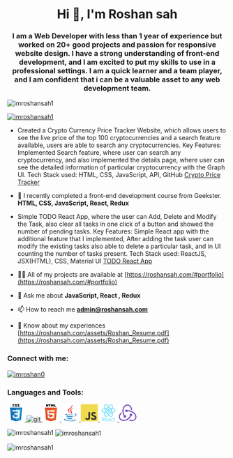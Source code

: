 <h1 align="center">Hi 👋, I'm Roshan sah</h1>
<h3 align="center">I am a Web Developer with less than 1 year of experience but worked on 20+ good projects and passion for responsive website design. I have a strong understanding of front-end development, and I am excited to put my skills to use in a professional settings. I am a quick learner and a team player, and I am confident that i can be a valuable asset to any web development team.</h3>

<p align="left"> <img src="https://komarev.com/ghpvc/?username=imroshansah1&label=Profile%20views&color=0e75b6&style=flat" alt="imroshansah1" /> </p>

<p align="left"> <a href="https://github.com/ryo-ma/github-profile-trophy"><img src="https://github-profile-trophy.vercel.app/?username=imroshansah1" alt="imroshansah1" /></a> </p>

- Created a Crypto Currency Price Tracker Website, which allows users to see the live price of the top 100 cryptocurrencies and a search feature available, users are able to search any cryptocurrencies. Key Features: Implemented Search feature, where user can search any cryptocurrency, and also implemented the details page, where user can see the detailed information of particular cryptocurrency with the Graph UI. Tech Stack used: HTML, CSS, JavaScript, API, GitHub [Crypto Price Tracker](https://www.roshansah.ml/4-Advance-JS/411-crypto-view/AdvanceJS-411-01/)

- 🌱 I recently completed a front-end development course from Geekster. **HTML, CSS, JavaScript, React, Redux**

- Simple TODO React App, where the user can Add, Delete and Modify the Task, also clear all tasks in one click of a button and showed the number of pending tasks. Key Features: Simple React app with the additional feature that I implemented, After adding the task user can modify the existing tasks also able to delete a particular task, and in UI counting the number of tasks present. Tech Stack used: ReactJS, JSX(HTML), CSS, Material UI [TODO React App](https://roshansah1.github.io/react-todo-app/)

- 👨‍💻 All of my projects are available at [https://roshansah.com/#portfolio](https://roshansah.com/#portfolio)

- 💬 Ask me about **JavaScript, React , Redux**

- 📫 How to reach me **admin@roshansah.com**

- 📄 Know about my experiences [https://roshansah.com/assets/Roshan_Resume.pdf](https://roshansah.com/assets/Roshan_Resume.pdf)

<h3 align="left">Connect with me:</h3>
<p align="left">
<a href="https://linkedin.com/in/imroshan0" target="blank"><img align="center" src="https://raw.githubusercontent.com/rahuldkjain/github-profile-readme-generator/master/src/images/icons/Social/linked-in-alt.svg" alt="imroshan0" height="30" width="40" /></a>
</p>

<h3 align="left">Languages and Tools:</h3>
<p align="left"> <a href="https://www.w3schools.com/css/" target="_blank" rel="noreferrer"> <img src="https://raw.githubusercontent.com/devicons/devicon/master/icons/css3/css3-original-wordmark.svg" alt="css3" width="40" height="40"/> </a> <a href="https://git-scm.com/" target="_blank" rel="noreferrer"> <img src="https://www.vectorlogo.zone/logos/git-scm/git-scm-icon.svg" alt="git" width="40" height="40"/> </a> <a href="https://www.w3.org/html/" target="_blank" rel="noreferrer"> <img src="https://raw.githubusercontent.com/devicons/devicon/master/icons/html5/html5-original-wordmark.svg" alt="html5" width="40" height="40"/> </a> <a href="https://www.java.com" target="_blank" rel="noreferrer"> <img src="https://raw.githubusercontent.com/devicons/devicon/master/icons/java/java-original.svg" alt="java" width="40" height="40"/> </a> <a href="https://developer.mozilla.org/en-US/docs/Web/JavaScript" target="_blank" rel="noreferrer"> <img src="https://raw.githubusercontent.com/devicons/devicon/master/icons/javascript/javascript-original.svg" alt="javascript" width="40" height="40"/> </a> <a href="https://reactjs.org/" target="_blank" rel="noreferrer"> <img src="https://raw.githubusercontent.com/devicons/devicon/master/icons/react/react-original-wordmark.svg" alt="react" width="40" height="40"/> </a> <a href="https://redux.js.org" target="_blank" rel="noreferrer"> <img src="https://raw.githubusercontent.com/devicons/devicon/master/icons/redux/redux-original.svg" alt="redux" width="40" height="40"/> </a> </p>

<p><img align="left" src="https://github-readme-stats.vercel.app/api/top-langs?username=imroshansah1&show_icons=true&locale=en&layout=compact" alt="imroshansah1" /></p>

<p>&nbsp;<img align="center" src="https://github-readme-stats.vercel.app/api?username=imroshansah1&show_icons=true&locale=en" alt="imroshansah1" /></p>

<p><img align="center" src="https://github-readme-streak-stats.herokuapp.com/?user=imroshansah1&" alt="imroshansah1" /></p>
